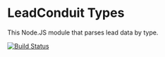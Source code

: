 # LeadConduit Types

This Node.JS module that parses lead data by type.

[![Build Status](https://magnum.travis-ci.com/activeprospect/leadconduit-types.svg?token=482wC8iv8U56UifHfWLx)](https://magnum.travis-ci.com/activeprospect/leadconduit-types)
